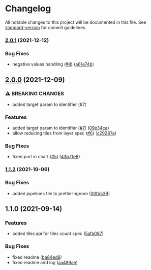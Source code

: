 # Changelog

All notable changes to this project will be documented in this file. See [standard-version](https://github.com/conventional-changelog/standard-version) for commit guidelines.

### [2.0.1](https://github.com/MapColonies/layer-spec/compare/v2.0.0...v2.0.1) (2021-12-12)


### Bug Fixes

* negative values handling ([#8](https://github.com/MapColonies/layer-spec/issues/8)) ([a61e74b](https://github.com/MapColonies/layer-spec/commit/a61e74b24c38e309f59b7f6d71e3ea599410e77f))

## [2.0.0](https://github.com/MapColonies/layer-spec/compare/v1.1.2...v2.0.0) (2021-12-09)


### ⚠ BREAKING CHANGES

* added target param to identifier (#7)

### Features

* added target param to identifier ([#7](https://github.com/MapColonies/layer-spec/issues/7)) ([09e34ca](https://github.com/MapColonies/layer-spec/commit/09e34ca3c8fa8fbc7536097f2375dcdf74acb044))
* allow reducing tiles from layer spec ([#6](https://github.com/MapColonies/layer-spec/issues/6)) ([c29287e](https://github.com/MapColonies/layer-spec/commit/c29287ef24ab7512e3e8dcf027ad728bfa8503c2))


### Bug Fixes

* fixed port in chart ([#5](https://github.com/MapColonies/layer-spec/issues/5)) ([43b71e8](https://github.com/MapColonies/layer-spec/commit/43b71e8ca3bbb6d64a15ad8e2ecd5b80f2c5a0e9))

### [1.1.2](https://github.com/MapColonies/layer-spec/compare/v1.1.1...v1.1.2) (2021-10-06)


### Bug Fixes

* added pipelines file to prettier-ignore ([00fb539](https://github.com/MapColonies/layer-spec/commit/00fb5395eabee956c8a8febdc1cea49cdacda0ae))

## 1.1.0 (2021-09-14)


### Features

* added tiles api for tiles count spec ([5afb087](https://github.com/MapColonies/layer-spec/commit/5afb08709a31e07b9cef498749a65c09a0ad766f))


### Bug Fixes

* fixed readme ([ba84ed9](https://github.com/MapColonies/layer-spec/commit/ba84ed9cd2272c0275b61b3344557838f3220a85))
* fixed readme and log ([aa489ae](https://github.com/MapColonies/layer-spec/commit/aa489ae3a3ebfc2e666d2dba366192149853ccba))

